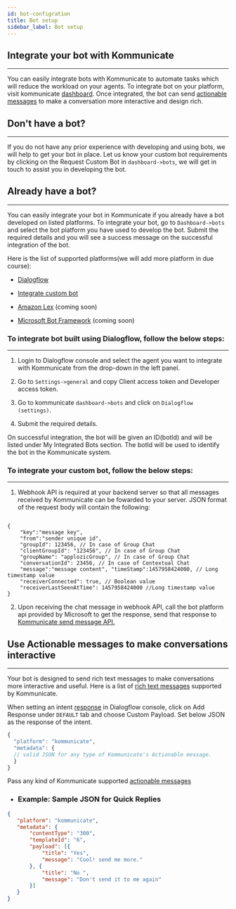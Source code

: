 ```yaml
---
id: bot-configration
title: Bot setup
sidebar_label: Bot setup
---
```


## Integrate your bot with Kommunicate

* * *


You can easily integrate bots with Kommunicate to automate tasks which will reduce the workload on your agents. To integrate bot on your platform, visit kommunicate [dashboard](https://dashboard.kommunicate.io/bots/). Once integrated, the bot can send [actionable messages](https://docs.kommunicate.io/docs/actionable-messages.html) to make a conversation more interactive and design rich.

## Don't have a bot?

* * *


If you do not have any prior experience with developing and using bots, we will help to get your bot in place. Let us know your custom bot requirements by clicking on the Request Custom Bot in `dashboard->bots`, we will get in touch to assist you in developing the bot.

## Already have a bot?

* * *


You can easily integrate your bot in Kommunicate if you already have a bot developed on listed platforms. To integrate your bot, go to `Dashboard->bots` and select the bot platform you have used to develop the bot. Submit the required details and you will see a success message on the successful integration of the bot.

Here is the list of supported platforms(we will add more platform in due course):

* <a href="bot-configration#to-integrate-bot-built-using-dialogflow-follow-the-below-steps" >Dialogflow</a>

* <a href="bot-configration#to-integrate-your-custom-bot-follow-the-below-steps" >Integrate custom bot</a>

* [Amazon Lex](https://aws.amazon.com/lex/) (coming soon)

* [Microsoft Bot Framework](https://dev.botframework.com/) (coming soon)

### To integrate bot built using Dialogflow, follow the below steps:

* * *


1. Login to Dialogflow console and select the agent you want to integrate with Kommunicate from the drop-down in the left panel.

2. Go to `Settings->general` and copy Client access token and Developer access token.

3. Go to kommunicate `dashboard->bots` and click on `Dialogflow (settings)`.

4. Submit the required details.

On successful integration, the bot will be given an ID(botId) and will be listed under My Integrated Bots section. The botId will be used to identify the bot in the Kommunicate system.

### To integrate your custom bot, follow the below steps:

* * *
1. Webhook API is required at your backend server so that all messages received by Kommunicate can be fowarded to your server.
JSON format of the request body will contain the following:

``` JS

{   
    "key":"message key", 
    "from":"sender unique id", 
    "groupId": 123456, // In case of Group Chat 
    "clientGroupId": "123456", // In case of Group Chat 
    "groupName": "applozicGroup", // In case of Group Chat 
    "conversationId": 23456, // In case of Contextual Chat 
    "message":"message content", "timeStamp":1457958424000, // Long timestamp value 
    "receiverConnected": true, // Boolean value 
    "receiverLastSeenAtTime": 1457958424000 //Long timestamp value 
}

```
2. Upon receiving the chat message in webhook API, call the bot platform api provided by Microsoft to get the response, send that response to  <a href="api-detail#send-message" target="_blank">Kommunicate send message API.</a>

## Use Actionable messages to make conversations interactive

* * *


Your bot is designed to send rich text messages to make conversations more interactive and useful. Here is a list of <a href="actionable-messages" target="_blank">rich text messages</a> supported by Kommunicate.

When setting an intent [response](https://dialogflow.com/docs/intents#response) in Dialogflow console, click on Add Response under `DEFAULT` tab and choose Custom Payload. Set below JSON as the response of the intent.

``` javascript
{
  "platform": "kommunicate",
  "metadata": {
  // valid JSON for any type of Kommunicate's Actionable message.
  }
}
```

Pass any kind of Kommunicate supported <a href="actionable-messages" target="_blank">actionable messages</a>

* ### Example: Sample JSON for Quick Replies
``` JSON
{
   "platform": "kommunicate",
   "metadata": {
       "contentType": "300",
       "templateId": "6",
       "payload": [{
           "title": "Yes",
           "message": "Cool! send me more."
       }, {
           "title": "No ",
           "message": "Don't send it to me again"
       }]
   }
}
```

